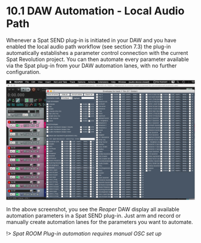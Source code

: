 # 10.1 DAW Automation - Local Audio Path 

Whenever a Spat SEND plug-in is initiated in your DAW and you have enabled the
local audio path workflow (see section 7.3) the plug-in automatically establishes a
parameter control connection with the current Spat Revolution project. You can
then automate every parameter available via the Spat plug-in from your DAW automation lanes, with no further configuration.

![](include/SpatRevolution_UserGuide_-189.jpg)

In the above screenshot, you see the _Reaper_ DAW display all available automation
parameters in a Spat SEND plug-in. Just arm and record or manually create automation lanes for the parameters you want to automate.

!> _Spat ROOM Plug-in automation requires manual OSC set up_

